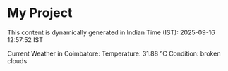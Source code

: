 # My Project

This content is dynamically generated in Indian Time (IST): 2025-09-16 12:57:52 IST


Current Weather in Coimbatore:
Temperature: 31.88 °C
Condition: broken clouds

